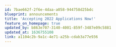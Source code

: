 ```yaml
---
id: 7bae662f-2f6e-4daa-a058-944758d25bdc
blueprint: announcements
title: 'Accepting 2022 Applications Now!'
feature_on_homepage: true
updated_by: b863e707-3140-4001-859f-3487e09c5881
updated_at: 1636755108
link: a1104c2b-9a1c-4e71-a25b-cdab3a77e936
---
```

